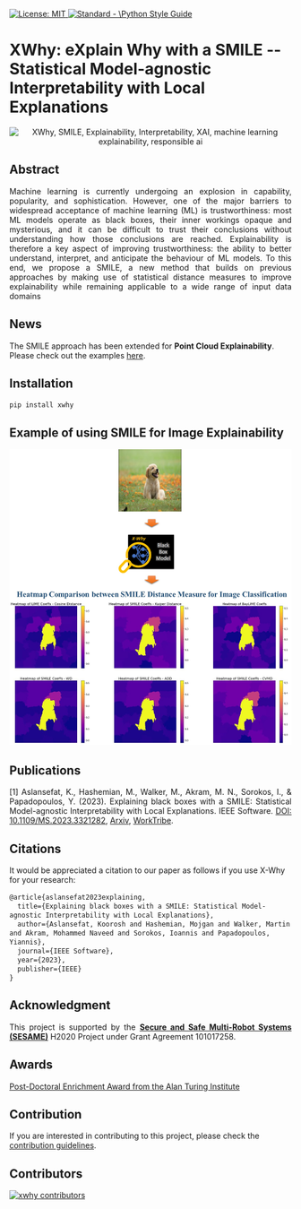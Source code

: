 <p align="left"> </p>

 <a href="https://opensource.org/licenses/MIT"><img src="https://img.shields.io/badge/License-MIT-yellow.svg" alt="License: MIT">
 <a href="https://standardjs.com"><img src="https://img.shields.io/badge/code_style-standard-brightgreen.svg" alt="Standard - \Python Style Guide"></a> 
 
# XWhy: eXplain Why with a <b>SMILE</b> -- <b>S</b>tatistical <b>M</b>odel-agnostic <b>I</b>nterpretability with <b>L</b>ocal <b>E</b>xplanations
 
<p align="center">
 <img src="https://github.com/koo-ec/xwhy/blob/main/docs/graphics/XWhy_Logo_v1.png" alt="XWhy, SMILE, Explainability, Interpretability, XAI, machine learning explainability, responsible ai"> </p>

## Abstract
<p align="justify">Machine learning is currently undergoing an explosion in capability, popularity, and sophistication. However, one of the major barriers to widespread acceptance of machine learning (ML) is trustworthiness: most ML models operate as black boxes, their inner workings opaque and mysterious, and it can be difficult to trust their conclusions without understanding how those conclusions are reached. Explainability is therefore a key aspect of improving trustworthiness: the ability to better understand, interpret, and anticipate the behaviour of ML models. To this end, we propose a SMILE, a new method that builds on previous approaches by making use of statistical distance measures to improve explainability while remaining applicable to a wide range of input data domains</p>

## News
The SMILE approach has been extended for <b>Point Cloud Explainability</b>. Please check out the examples [here](https://github.com/Dependable-Intelligent-Systems-Lab/xwhy/tree/main/examples/Point%20Cloud%20Examples).

## Installation
```
pip install xwhy
```
<!--
## Simple Example
```
import xwhy
import xgboost

# train an XGBoost model
X, y = xwhy.datasets.boston()
model = xgboost.XGBRegressor().fit(X, y)

# explain the model's predictions using xwhy
# (same syntax works for LightGBM, CatBoost, scikit-learn, transformers, Spark, etc.)
explainer = xwhy.Explainer(model)
xwhy_values = explainer(X)

# visualize the first prediction's explanation
xwhy.plots.waterfall(xwhy_values[0])

```
-->

## Example of using SMILE for Image Explainability
<p align="center">
 <img src="https://github.com/Dependable-Intelligent-Systems-Lab/xwhy/blob/main/docs/graphics/SMILE_Sample.jpg" alt="XWhy, SMILE, Explainability, Interpretability, XAI, machine learning explainability, responsible ai"> </p>

## Publications 
<p align="justify"> [1] Aslansefat, K., Hashemian, M., Walker, M., Akram, M. N., Sorokos, I., & Papadopoulos, Y. (2023). Explaining black boxes with a SMILE: Statistical Model-agnostic Interpretability with Local Explanations. IEEE Software. <a href = "https://doi.org/10.1109/MS.2023.3321282">DOI: 10.1109/MS.2023.3321282</a>, <a href = "https://arxiv.org/abs/2311.07286">Arxiv</a>, <a href = "https://hull-repository.worktribe.com/output/4415493/explaining-black-boxes-with-a-smile-statistical-model-agnostic-interpretability-with-local-explanations">WorkTribe</a>.</p> 
 
## Citations
It would be appreciated a citation to our paper as follows if you use X-Why for your research:
```
@article{aslansefat2023explaining,
  title={Explaining black boxes with a SMILE: Statistical Model-agnostic Interpretability with Local Explanations},
  author={Aslansefat, Koorosh and Hashemian, Mojgan and Walker, Martin and Akram, Mohammed Naveed and Sorokos, Ioannis and Papadopoulos, Yiannis},
  journal={IEEE Software},
  year={2023},
  publisher={IEEE}
}
```
 
## Acknowledgment
<p align="justify">This project is supported by the <a href = "https://www.sesame-project.org"><b>Secure and Safe Multi-Robot Systems (SESAME)</b></a> H2020 Project under Grant Agreement 101017258.</p>

## Awards
<a href = "https://www.turing.ac.uk/post-doctoral-enrichment-awards-pdea">Post-Doctoral Enrichment Award from the Alan Turing Institute</a>

## Contribution 
If you are interested in contributing to this project, please check the [contribution guidelines](https://github.com/koo-ec/xwhy/blob/main/docs/contribute/contributing.md).

## Contributors

[![xwhy contributors](https://contrib.rocks/image?repo=Dependable-Intelligent-Systems-Lab/xwhy&max=2000)]([https://github.com/langchain-ai/langchain](https://github.com/Dependable-Intelligent-Systems-Lab/xwhy)https://github.com/Dependable-Intelligent-Systems-Lab/xwhy/graphs/contributors)
